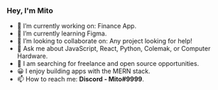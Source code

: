 ### Hey, I'm Mito

- 🔭 I’m currently working on: Finance App.
- 🌱 I’m currently learning Figma.
- 👯 I’m looking to collaborate on: Any project looking for help!
- 💬 Ask me about JavaScript, React, Python, Colemak, or Computer Hardware.
- 🔎 I am searching for freelance and open source opportunities.
- 😀 I enjoy building apps with the MERN stack.
- 📫 How to reach me: **Discord - Mito#9999**.
